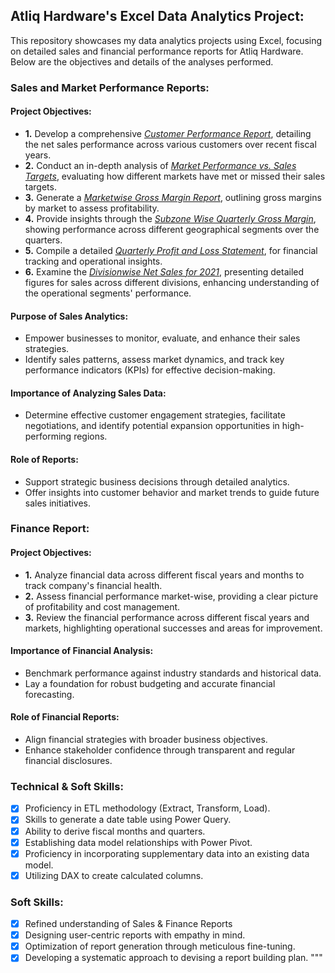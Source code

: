 ## Atliq Hardware's Excel Data Analytics Project:

This repository showcases my data analytics projects using Excel, focusing on detailed sales and financial performance reports for Atliq Hardware. Below are the objectives and details of the analyses performed.

### Sales and Market Performance Reports:

#### Project Objectives:

- **1.** Develop a comprehensive _[Customer Performance Report](https://github.com/PatrickInbaraj/Excel-Sales-and-Finance-Analytics/blob/main/Customer%20performance%20report.pdf)_, detailing the net sales performance across various customers over recent fiscal years.
- **2.** Conduct an in-depth analysis of _[Market Performance vs. Sales Targets](https://github.com/PatrickInbaraj/Excel-Sales-and-Finance-Analytics/blob/main/Market%20performance%20vs%20Target.pdf)_, evaluating how different markets have met or missed their sales targets.
- **3.** Generate a _[Marketwise Gross Margin Report](https://github.com/PatrickInbaraj/Excel-Sales-and-Finance-Analytics/blob/main/Marketwise%20GM.pdf)_, outlining gross margins by market to assess profitability.
- **4.** Provide insights through the _[Subzone Wise Quarterly Gross Margin](https://github.com/PatrickInbaraj/Excel-Sales-and-Finance-Analytics/blob/main/Subzone%20wise%20Qaterly%20GM.pdf)_, showing performance across different geographical segments over the quarters.
- **5.** Compile a detailed _[Quarterly Profit and Loss Statement](https://github.com/PatrickInbaraj/Excel-Sales-and-Finance-Analytics/blob/main/Quaterly%20Profit%20and%20Loss.pdf)_, for financial tracking and operational insights.
- **6.** Examine the _[Divisionwise Net Sales for 2021](https://github.com/PatrickInbaraj/Excel-Sales-and-Finance-Analytics/blob/main/Divisionwise%20net%20sales%202021.pdf)_, presenting detailed figures for sales across different divisions, enhancing understanding of the operational segments' performance.

#### Purpose of Sales Analytics:

- Empower businesses to monitor, evaluate, and enhance their sales strategies.
- Identify sales patterns, assess market dynamics, and track key performance indicators (KPIs) for effective decision-making.

#### Importance of Analyzing Sales Data:

- Determine effective customer engagement strategies, facilitate negotiations, and identify potential expansion opportunities in high-performing regions.

#### Role of Reports:

- Support strategic business decisions through detailed analytics.
- Offer insights into customer behavior and market trends to guide future sales initiatives.

### Finance Report:

#### Project Objectives:

- **1.** Analyze financial data across different fiscal years and months to track company's financial health.
- **2.** Assess financial performance market-wise, providing a clear picture of profitability and cost management.
- **3.** Review the financial performance across different fiscal years and markets, highlighting operational successes and areas for improvement.

#### Importance of Financial Analysis:

- Benchmark performance against industry standards and historical data.
- Lay a foundation for robust budgeting and accurate financial forecasting.

#### Role of Financial Reports:

- Align financial strategies with broader business objectives.
- Enhance stakeholder confidence through transparent and regular financial disclosures.

### Technical & Soft Skills:
- [x] Proficiency in ETL methodology (Extract, Transform, Load).
- [x] Skills to generate a date table using Power Query.
- [x] Ability to derive fiscal months and quarters.
- [x] Establishing data model relationships with Power Pivot.
- [x] Proficiency in incorporating supplementary data into an existing data model.
- [x] Utilizing DAX to create calculated columns.

### Soft Skills:
- [x] Refined understanding of Sales & Finance Reports
- [x] Designing user-centric reports with empathy in mind.
- [x] Optimization of report generation through meticulous fine-tuning.
- [x] Developing a systematic approach to devising a report building plan.
"""
